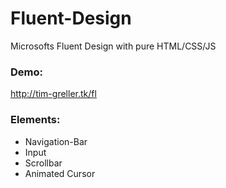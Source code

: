# Fluent-Design
Microsofts Fluent Design with pure HTML/CSS/JS

### Demo:
http://tim-greller.tk/fl

### Elements:
- Navigation-Bar
- Input
- Scrollbar
- Animated Cursor